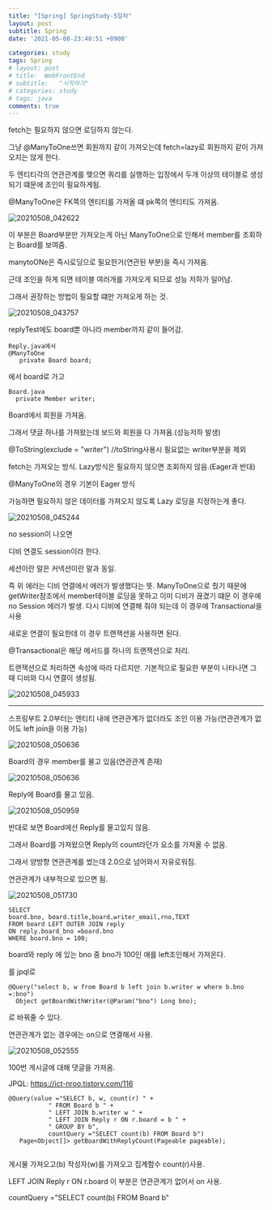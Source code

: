 ```yaml
---
title: "[Spring] SpringStudy-5일차"
layout: post
subtitle: Spring
date: '2021-05-08-23:48:51 +0900'

categories: study
tags: Spring
# layout: post
# title:  WebFrontEnd
# subtitle:   "시작하기"
# categories: study
# tags: java
comments: true
---
```





fetch는 필요하지 않으면 로딩하지 않는다.


그냥
@ManyToOne쓰면 회원까지 같이 가져오는데
fetch=lazy로 회원까지 같이 가져오지는 않게 한다.

두 엔티티각의 연관관계를 맺으면 쿼리를 실행하는 입장에서 두개 이상의 테이블로 생성되기 떄문에 조인이 필요하게됨.

@ManyToOne은 FK쪽의 엔티티를 가져올 떄 pk쪽의 엔티티도 가져옴.

![20210508_042622](/assets/20210508_042622.png)

이 부분은 Board부분만 가져오는게 아닌 ManyToOne으로 인해서 member를 조회하는 Board를 보여줌.

manytoONe은 즉시로딩으로 필요한거(연관된 부분)을 즉시 가져옴.

근데 조인을 하게 되면 테이블 여러개를 가져오게 되므로 성능 저하가 일어남.

그래서 권장하는 방법이 필요할 떄만 가져오게 하는 것.

![20210508_043757](/assets/20210508_043757.png)

replyTest에도 board뿐 아니라 member까지 같이 들어감.

```
Reply.java에서
@ManyToOne
   private Board board;
```
에서 board로 가고

```
Board.java
  private Member writer;

```
Board에서 회원을 가져옴.

그래서 댓글 하나를 가져왔는데 보드와 회원을 다 가져옴.(성능저하 발생)


@ToString(exclude = "writer")   //toString사용시 필요없는 writer부분을 제외

fetch는 가져오는 방식.
Lazy방식은 필요하지 않으면 조회하지 않음.(Eager과 반대)

@ManyToOne의 경우 기본이 Eager 방식

가능하면 필요하지 않은 데이터를 가져오지 않도록 Lazy 로딩을 지정하는게 좋다.

![20210508_045244](/assets/20210508_045244.png)

no session이 나오면

디비 연결도 session이라 한다.

세션이란 말은 커넥션이란 말과 동일.

즉 위 에러는 디비 연결에서 에러가 발생했다는 뜻.
ManyToOne으로 줬기 때문에 getWriter참조에서 member테이블 로딩을 못하고 이미 디비가 끊겼기 떄문
이 경우에 no Session 에러가 발생. 다시 디비에 연결해 줘야 되는데 이 경우에 Transactional을 사용


새로운 연결이 필요한데 이 경우 트랜잭션을 사용하면 된다.


@Transactional은 해당 메서드를 하나의 트랜잭션으로 처리.

트랜잭션으로 처리하면 속성에 따라 다르지만. 기본적으로 필요한 부분이 나타나면 그 때 디비와 다시 연결이 생성됨.

![20210508_045933](/assets/20210508_045933.png)

----

스프링부트 2.0부터는 엔티티 내에 연관관계가 없더라도 조인 이용 가능(연관관계가 없어도 left join을 이용 가능)


![20210508_050636](/assets/20210508_050636.png)


Board의 경우 member를 물고 있음(연관관계 존재)

![20210508_050636](/assets/20210508_050636_gfrp5dc4r.png)

Reply에 Board를 물고 있음.


![20210508_050959](/assets/20210508_050959.png)

반대로 보면 Board에선 Reply를 물고있지 않음.

그래서 Board를 가져왔으면 Reply의 count라던가 요소를 가져올 수 없음.

그래서 양방향 연관관계를 썼는데 2.0으로 넘어와서 자유로워짐.


연관관계가 내부적으로 있으면 됨.


![20210508_051730](/assets/20210508_051730.png)


```
SELECT
board.bno, board.title,board.writer_email,rno,TEXT
FROM board LEFT OUTER JOIN reply
ON reply.board_bno =board.bno
WHERE board.bno = 100;

```
board와 reply 에 있는 bno 중 bno가 100인 애를 left조인해서 가져온다.

를 jpql로

```
@Query("select b, w from Board b left join b.writer w where b.bno =:bno")
  Object getBoardWithWriter(@Param("bno") Long bno);

```

로 바꿔줄 수 있다.

연관관계가 없는 경우에는 on으로 연결해서 사용.

![20210508_052555](/assets/20210508_052555.png)

100번 게시글에 대해 댓글을 가져옴.

JPQL:
https://ict-nroo.tistory.com/116

```
@Query(value ="SELECT b, w, count(r) " +
           " FROM Board b " +
           " LEFT JOIN b.writer w " +
           " LEFT JOIN Reply r ON r.board = b " +
           " GROUP BY b",
           countQuery ="SELECT count(b) FROM Board b")
   Page<Object[]> getBoardWithReplyCount(Pageable pageable);


```

게시물 가져오고(b) 작성자(w)를 가져오고 집계함수 count(r)사용.

LEFT JOIN Reply r ON r.board 이 부분은 연관관계가 없어서 on 사용.

countQuery ="SELECT count(b) FROM Board b"

